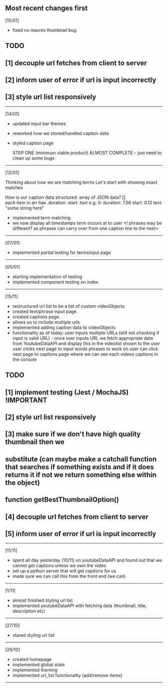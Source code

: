 Most recent changes first
---------------------------------------------------------------------

[15/01]

- fixed no maxres thumbnail bug

## TODO
## [1] decouple url fetches from client to server 
## [2] inform user of error if url is input incorrectly 
## [3] style url list responsively 

---------------------------------------------------------------------

[14/01]

- updated input bar themes
- reworked how we stored/handled caption data
- styled caption page

    STEP ONE (minimum viable product) ALMOST COMPLETE
      - just need to clean up some bugs

---------------------------------------------------------------------

[12/01]

Thinking about how we are matching terms
Let's start with showing exact matches

How is our caption data structured:
  array of JSON data? []  
  each item in arr has .duration .start .text
  e.g.
  0:
    duration: 7.56
    start: 0.12
    text: "some string here"

- implemented term matching
- we now display all timestamps term occurs at to user
<! phrases may be different? as phrases can carry over from one caption line to the next>
---------------------------------------------------------------------

[07/01]

- implemented partial testing for termsinput page

---------------------------------------------------------------------

[05/01]

- starting implementation of testing 
- implemented component testing on index

---------------------------------------------------------------------

[15/11]

- restructured url list to be a list of custom videoObjects
- created text/phrase input page.
- created captions page.
- allows us to include multiple urls
- implemented adding caption data to videoObjects
- functionality as of today:
    user inputs multiple URLs (still not checking if input is valid URL)
      - once user inputs URL we fetch appropriate data 
        from YoutubeDataAPI and display this in the videolist shown to the user
    user clicks next page to input words phrases to work on
    user can click next page to captions page where we can see each videos captions in the console


## TODO
## [1] implement testing (Jest / MochaJS) !IMPORTANT
## [2] style url list responsively 
## [3] make sure if we don't have high quality thumbnail then we 
##     substitute (can maybe make a catchall function that searches if something exists and if it does returns it if not we return something else within the object)
##     function getBestThumbnailOption()
## [4] decouple url fetches from client to server 
## [5] inform user of error if url is input incorrectly 
---------------------------------------------------------------------

[11/11]

- spent all day yesterday (10/11) on youtubeDataAPI and found out that we cannot get captions unless we own the video
- set up a python server that will get captions for us
- made sure we can call this from the front end (we can)

---------------------------------------------------------------------

[1/11]

- almost finished styling url list 
- implemented youtubeDataAPI with fetching data (thumbnail, title, description etc)

---------------------------------------------------------------------

[27/10]

- stared styling url list 

---------------------------------------------------------------------

[26/10]

- created homepage
- implemented global state
- implemented theming
- implemented url_list functionality (add/remove items)

---------------------------------------------------------------------
